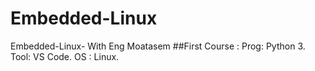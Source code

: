 # Embedded-Linux
Embedded-Linux- With Eng Moatasem
##First Course : Prog: Python 3. Tool: VS Code. OS : Linux.
